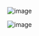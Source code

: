 ![image](https://github.com/user-attachments/assets/de562285-af4d-464f-af54-809bcb6057cb)

![image](https://github.com/user-attachments/assets/a53c84b1-61f9-49af-8c84-6a03bc9c84bb)
